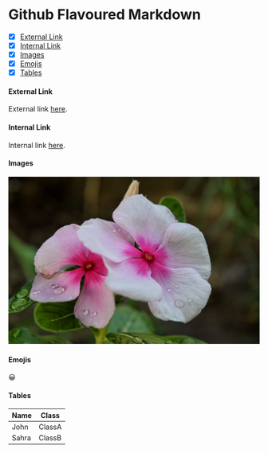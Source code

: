 # Github Flavoured Markdown

- [x] [External Link](#external-link)
- [x] [Internal Link](#internal-link)
- [x] [Images](#images)
- [x] [Emojis](#emojis)
- [x] [Tables](#tables)

#### External Link
External link [here](https://help.github.com/en).

#### Internal Link
Internal link [here](./images).

#### Images
![flower](./images/photo-1603320045158-61d0dc0fbb33.jpeg)

#### Emojis
😀

#### Tables

|  Name  |  Class  |
|  ----  |  -----  |
|  John  |  ClassA |
|  Sahra |  ClassB |
